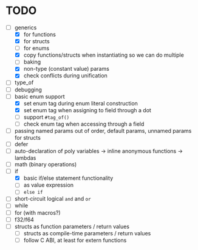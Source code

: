 # TODO

- [ ] generics
  - [x] for functions
  - [x] for structs
  - [ ] for enums
  - [x] copy functions/structs when instantiating so we can do multiple
  - [ ] baking
  - [x] non-type (constant value) params
  - [x] check conflicts during unification
- [ ] type_of
- [ ] debugging
- [ ] basic enum support
  - [x] set enum tag during enum literal construction
  - [x] set enum tag when assigning to field through a dot
  - [ ] support `#tag_of()`
  - [ ] check enum tag when accessing through a field
- [ ] passing named params out of order, default params, unnamed params for structs
- [ ] defer
- [ ] auto-declaration of poly variables -> inline anonymous functions -> lambdas
- [ ] math (binary operations)
- [ ] if
  - [x] basic if/else statement functionality
  - [ ] as value expression
  - [ ] `else if`
- [ ] short-circuit logical `and` and `or`
- [ ] while
- [ ] for (with macros?)
- [ ] f32/f64
- [ ] structs as function parameters / return values
  - [ ] structs as compile-time parameters / return values
  - [ ] follow C ABI, at least for extern functions
